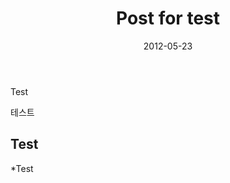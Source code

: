 ﻿---
layout: post
title: "Post for test"
date: 2012-05-23
excerpt: "Test posting."
tags: [sample post, readability, test, image, feature]
feature: http://i.imgur.com/Ds6S7lJ.png
comments: true
---

Test

테스트

## Test

*Test